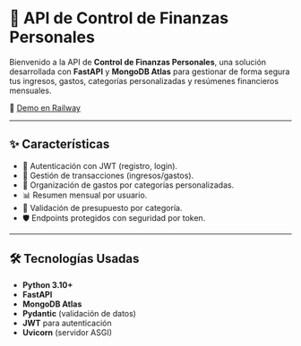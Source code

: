 # 💸 API de Control de Finanzas Personales

Bienvenido a la API de **Control de Finanzas Personales**, una solución desarrollada con **FastAPI** y **MongoDB Atlas** para gestionar de forma segura tus ingresos, gastos, categorías personalizadas y resúmenes financieros mensuales.

🔗 [Demo en Railway]([https://tu-url-en-railway.app/docs](https://proyecto-fastapi-mongodb-production.up.railway.app/docs#/))

---

## ✨ Características

- 🔐 Autenticación con JWT (registro, login).
- 💸 Gestión de transacciones (ingresos/gastos).
- 📂 Organización de gastos por categorías personalizadas.
- 📊 Resumen mensual por usuario.
- 🚨 Validación de presupuesto por categoría.
- 🛡️ Endpoints protegidos con seguridad por token.

---

## 🛠️ Tecnologías Usadas

- **Python 3.10+**
- **FastAPI**
- **MongoDB Atlas**
- **Pydantic** (validación de datos)
- **JWT** para autenticación
- **Uvicorn** (servidor ASGI)
